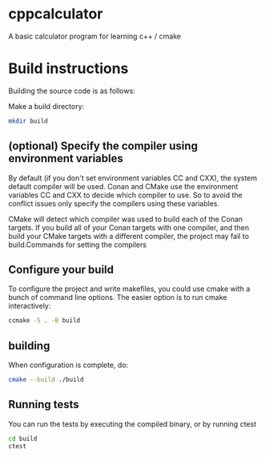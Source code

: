 # cppcalculator

A basic calculator program for learning c++ / cmake


# Build instructions

Building the source code is as follows:

Make a build directory:

```bash
mkdir build
```

## (optional) Specify the compiler using environment variables

By default (if you don't set environment variables CC and CXX), the system default compiler will be used. Conan and CMake use the environment variables CC and CXX to decide which compiler to use. So to avoid the conflict issues only specify the compilers using these variables.

CMake will detect which compiler was used to build each of the Conan targets. If you build all of your Conan targets with one compiler, and then build your CMake targets with a different compiler, the project may fail to build.Commands for setting the compilers

## Configure your build

To configure the project and write makefiles, you could use cmake with a bunch of command line options. The easier option is to run cmake interactively:

```bash
ccmake -S . -B build
```

## building
When configuration is complete, do:

```bash
cmake --build ./build
```

## Running tests
You can run the tests by executing the compiled binary,  or by running ctest

```bash
cd build
ctest
```
